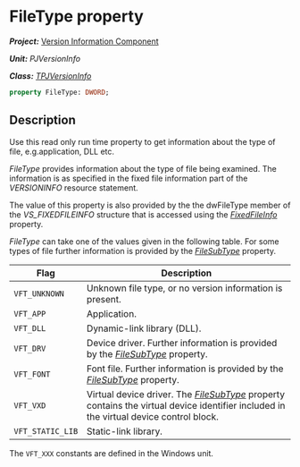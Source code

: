 # FileType property

***Project:*** [Version Information Component](../API.md)

***Unit:*** _PJVersionInfo_

***Class:*** [_TPJVersionInfo_](./TPJVersionInfo.md)

```pascal
property FileType: DWORD;
```

## Description

Use this read only run time property to get information about the type of file, e.g.application, DLL etc.

_FileType_ provides information about the type of file being examined. The information is as specified in the fixed file information part of the _VERSIONINFO_ resource statement.

The value of this property is also provided by the the dwFileType member of the _VS_FIXEDFILEINFO_ structure that is accessed using the [_FixedFileInfo_](./TPJVersionInfo-FixedFileInfo.md) property.

_FileType_ can take one of the values given in the following table. For some types of file further information is provided by the [_FileSubType_](./TPJVersionInfo-FileSubType.md) property.

Flag             | Description
-----------------|------------
`VFT_UNKNOWN`    | Unknown file type, or no version information is present.
`VFT_APP`        | Application.
`VFT_DLL`        | Dynamic-link library (DLL).
`VFT_DRV`        | Device driver. Further information is provided by the [_FileSubType_](./TPJVersionInfo-FileSubType.md)  property.
`VFT_FONT`       | Font file. Further information is provided by the [_FileSubType_](./TPJVersionInfo-FileSubType.md)  property.
`VFT_VXD`        | Virtual device driver. The [_FileSubType_](./TPJVersionInfo-FileSubType.md) property contains the virtual device identifier included in the virtual device control block.
`VFT_STATIC_LIB` | Static-link library.

The `VFT_XXX` constants are defined in the Windows unit.
